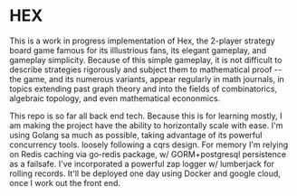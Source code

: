 # HEX
This is a work in progress implementation of Hex, the 2-player strategy board game famous for its illlustrious fans, its elegant gameplay, and gameplay simplicity. Because of this simple gameplay, it is not difficult to describe strategies rigorously and subject them to mathematical proof -- the game, and its numerous variants, appear regularly in math journals, in topics extending past graph theory and into the fields of combinatorics, algebraic topology, and even mathematical econonmics. 

This repo is so far all back end tech. Because this is for learning mostly, I am making the project have the ability to horizontally scale with ease. I'm using Golang sa much as possible, taking advantage of its powerful concurrency tools. loosely following a cqrs design. For memory I'm relying on Redis caching via go-redis package, w/ GORM+postgresql persistence as a failsafe. I've incorporated a powerful zap logger w/ lumberjack for rolling records. It'll be deployed one day using Docker and google cloud, once I work out the front end.
